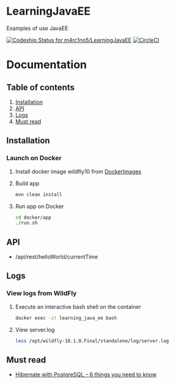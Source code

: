 # LearningJavaEE
Examples of use JavaEE

[ ![Codeship Status for m4rc1no5/LearningJavaEE](https://app.codeship.com/projects/50813ba0-7df2-0134-15a5-5a094b81b9ee/status?branch=develop)](https://app.codeship.com/projects/181546)
[![CircleCI](https://circleci.com/gh/m4rc1no5/LearningJavaEE/tree/develop.svg?style=svg)](https://circleci.com/gh/m4rc1no5/LearningJavaEE/tree/develop)

Documentation
=============

Table of contents
-----------------

1. [Installation](#installation)
2. [API](#api)
3. [Logs](#logs)
4. [Must read](#mustRead)

<a name="installation"></a>

Installation
------------

### Launch on Docker ###

1. Install docker image wildfly10 from [DockerImages](https://github.com/m4rc1no5/DockerImages)
2. Build app
    
    ```bash
    mvn clean install
    ```
3. Run app on Docker
    
    ```bash
    cd docker/app
    ./run.sh
    ```

<a name="api"></a>

API
---

- /api/rest/helloWorld/currentTime

<a name="logs"></a>

Logs
-------------

### View logs from WildFly ###

1. Execute an interactive bash shell on the container
    
    ```bash
    docker exec -it learning_java_ee bash
    ```
2. View server.log
    
    ```bash
    less /opt/wildfly-10.1.0.Final/standalone/log/server.log
    ```
    
<a name="mustRead"></a>

Must read
---------

- [Hibernate with PostgreSQL – 6 things you need to know](http://www.thoughts-on-java.org/hibernate-postgresql-5-things-need-know/)
